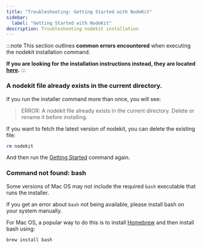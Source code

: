 ```yaml
---
title: "Troubleshooting: Getting Started with NodeKit"
sidebar:
  label: "Getting Started with NodeKit"
description: Troubleshooting nodekit installation
---
```


:::note
This section outlines **common errors encountered** when executing the nodekit installation command.

**If you are looking for the installation instructions instead, they are located [here](/guides/10-getting-started).**
:::

### A nodekit file already exists in the current directory.

If you run the installer command more than once, you will see:

> ERROR: A nodekit file already exists in the current directory. Delete or rename it before installing.

If you want to fetch the latest version of nodekit, you can delete the existing file:

```bash
rm nodekit
```

And then run the [Getting Started](/guides/10-getting-started) command again.

### Command not found: bash

Some versions of Mac OS may not include the required `bash` executable that runs the installer.

If you get an error about `bash` not being available, please install bash on your system manually.

For Mac OS, a popular way to do this is to install [Homebrew](https://brew.sh/) and then install bash using:

```bash
brew install bash
```
